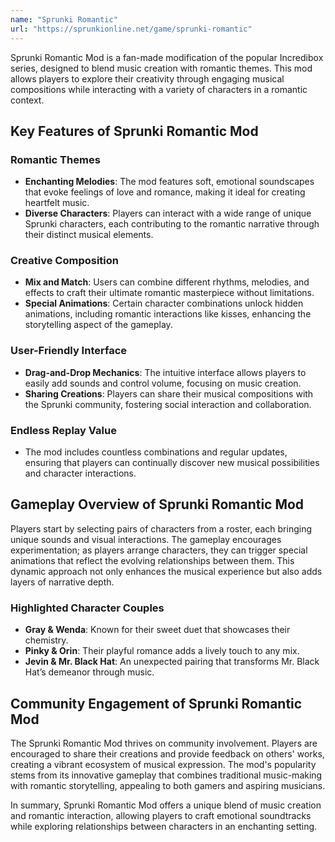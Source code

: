 ```yaml
---
name: "Sprunki Romantic"
url: "https://sprunkionline.net/game/sprunki-romantic"
---
```


Sprunki Romantic Mod is a fan-made modification of the popular Incredibox series, designed to blend music creation with romantic themes. This mod allows players to explore their creativity through engaging musical compositions while interacting with a variety of characters in a romantic context.

## Key Features of Sprunki Romantic Mod

### **Romantic Themes**
- **Enchanting Melodies**: The mod features soft, emotional soundscapes that evoke feelings of love and romance, making it ideal for creating heartfelt music.
- **Diverse Characters**: Players can interact with a wide range of unique Sprunki characters, each contributing to the romantic narrative through their distinct musical elements.

### **Creative Composition**
- **Mix and Match**: Users can combine different rhythms, melodies, and effects to craft their ultimate romantic masterpiece without limitations.
- **Special Animations**: Certain character combinations unlock hidden animations, including romantic interactions like kisses, enhancing the storytelling aspect of the gameplay.

### **User-Friendly Interface**
- **Drag-and-Drop Mechanics**: The intuitive interface allows players to easily add sounds and control volume, focusing on music creation.
- **Sharing Creations**: Players can share their musical compositions with the Sprunki community, fostering social interaction and collaboration.

### **Endless Replay Value**
- The mod includes countless combinations and regular updates, ensuring that players can continually discover new musical possibilities and character interactions.

## Gameplay Overview of Sprunki Romantic Mod

Players start by selecting pairs of characters from a roster, each bringing unique sounds and visual interactions. The gameplay encourages experimentation; as players arrange characters, they can trigger special animations that reflect the evolving relationships between them. This dynamic approach not only enhances the musical experience but also adds layers of narrative depth.

### **Highlighted Character Couples**
- **Gray & Wenda**: Known for their sweet duet that showcases their chemistry.
- **Pinky & Orin**: Their playful romance adds a lively touch to any mix.
- **Jevin & Mr. Black Hat**: An unexpected pairing that transforms Mr. Black Hat’s demeanor through music.

## Community Engagement of Sprunki Romantic Mod
The Sprunki Romantic Mod thrives on community involvement. Players are encouraged to share their creations and provide feedback on others' works, creating a vibrant ecosystem of musical expression. The mod's popularity stems from its innovative gameplay that combines traditional music-making with romantic storytelling, appealing to both gamers and aspiring musicians.

In summary, Sprunki Romantic Mod offers a unique blend of music creation and romantic interaction, allowing players to craft emotional soundtracks while exploring relationships between characters in an enchanting setting.